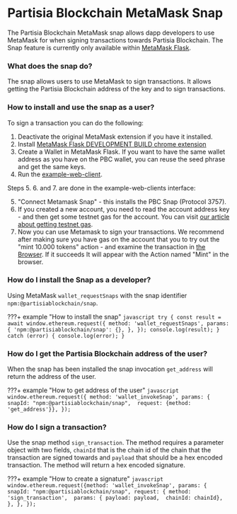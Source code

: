 # Partisia Blockchain MetaMask Snap
The Partisia Blockchain MetaMask snap allows dapp developers to use MetaMask for when signing transactions towards
Partisia Blockchain. The Snap feature is currently only available within [MetaMask Flask](https://metamask.io/flask/).

### What does the snap do?
The snap allows users to use MetaMask to sign transactions. It allows getting the Partisia
Blockchain address of the key and to sign transactions.

### How to install and use the snap as a user?
To sign a transaction you can do the following:
1. Deactivate the original MetaMask extension if you have it installed.
2. Install [MetaMask Flask DEVELOPMENT BUILD chrome extension](https://metamask.io/flask/)
3. Create a Wallet in MetaMask Flask. If you want to have the same wallet address as you have on the PBC wallet, you can reuse the seed phrase and get the same keys.
4. Run the [example-web-client](https://gitlab.com/partisiablockchain/language/example-web-client).

Steps 5. 6. and 7. are done in the example-web-clients interface:

5. "Connect Metamask Snap" - this installs the PBC Snap (Protocol 3757).
6. If you created a new account, you need to read the account address key - and then get some testnet gas for the account. You can visit [our article about getting testnet gas](../access-and-use-the-testnet.md).
7. Now you can use Metamask to sign your transactions. We recommend after making sure you have gas on the account that you to try out the "mint 10.000 tokens" action - and examine the transaction in [the Browser](https://browser.testnet.partisiablockchain.com/transactions). If it succeeds It will appear with the Action named "Mint" in the browser.


### How do I install the Snap as a developer?
Using MetaMask `wallet_requestSnaps` with the snap
  identifier `npm:@partisiablockchain/snap`.
  
???+ example "How to install the snap"
    ```javascript
    try {
    const result = await window.ethereum.request({
    method: 'wallet_requestSnaps',
    params: {
    'npm:@partisiablockchain/snap': {},
    },
    });
    console.log(result);
        } catch (error) {
          console.log(error);
        }
    ```


### How do I get the Partisia Blockchain address of the user?
When the snap has been installed the snap invocation `get_address` will return the address of the user.
  
???+ example "How to get address of the user"
    ```javascript
    window.ethereum.request({
        method: 'wallet_invokeSnap',
        params: {
          snapId: "npm:@partisiablockchain/snap", 
          request: {method: 'get_address'}},
    });
    ```

### How do I sign a transaction?
Use the snap method `sign_transaction`. The method requires a parameter object with two fields, `chainId` that is the chain id of the chain that the transaction
are signed towards and `payload` that
should be a hex encoded transaction. The method will return a hex encoded signature.
  
???+ example "How to create a signature"
    ```javascript
    window.ethereum.request({method: 'wallet_invokeSnap',
      params: {
        snapId: "npm:@partisiablockchain/snap",
        request: {
            method: 'sign_transaction', 
            params: {
                payload: payload, 
                chainId: chainId},
        },
      },
    });
    ```